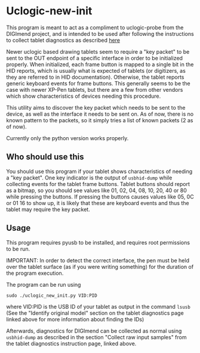 Uclogic-new-init
===============

This program is meant to act as a compliment to uclogic-probe from the DIGImend project, and is intended to be used after following the instructions to collect tablet diagnostics as described [here](https://digimend.github.io/support/howto/trbl/diagnostics/)

Newer uclogic based drawing tablets seem to require a "key packet" to be sent to the OUT endpoint of a specific interface in order to be initialized properly. When initialized, each frame button is mapped to a single bit in the HID reports, which is usually what is expected of tablets (or digitizers, as they are referred to in HID documentation). Otherwise, the tablet reports generic keyboard events for frame buttons. This generally seems to be the case with newer XP-Pen tablets, but there are a few from other vendors which show characteristics of devices needing this procedure.

This utility aims to discover the key packet which needs to be sent to the device, as well as the interface it needs to be sent on. As of now, there is no known pattern to the packets, so it simply tries a list of known packets (2 as of now).

Currently only the python version works properly.

Who should use this
-------------------
You should use this program if your tablet shows characteristics of needing a "key packet". One key indicator is the output of `usbhid-dump` while collecting events for the tablet frame buttons. Tablet buttons should report as a bitmap, so you should see values like 01, 02, 04, 08, 10, 20, 40 or 80 while pressing the buttons. If pressing the buttons causes values like 05, 0C or 01 16 to show up, it is likely that these are keyboard events and thus the tablet may require the key packet.

Usage
-----

This program requires pyusb to be installed, and requires root permissions to be run.

IMPORTANT: In order to detect the correct interface, the pen must be held over the tablet surface (as if you were writing something) for the duration of the program execution.

The program can be run using

`sudo ./uclogic_new_init.py VID:PID`

where VID:PID is the USB ID of your tablet as output in the command `lsusb` (See the "Identify original model" section on the tablet diagnostics page linked above for more information about finding the IDs)

Afterwards, diagnostics for DIGImend can be collected as normal using `usbhid-dump` as described in the section "Collect raw input samples" from the tablet diagnostics instruction page, linked above.
